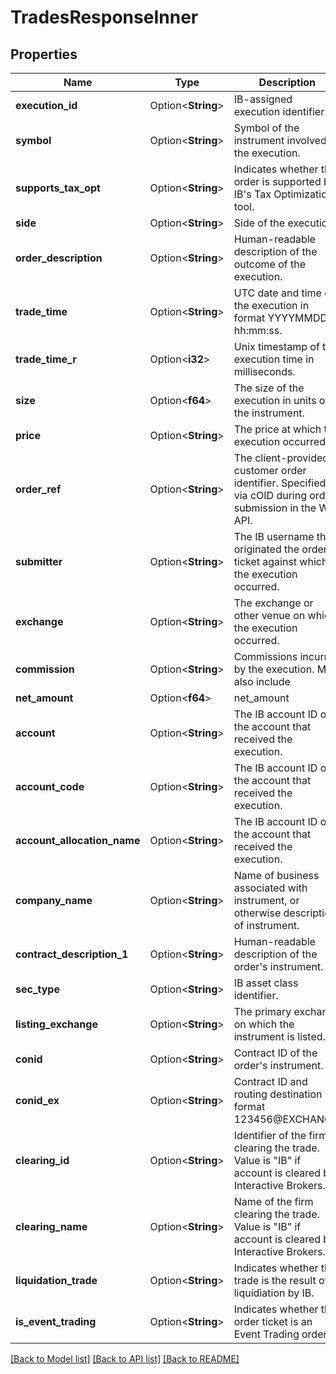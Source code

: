 # TradesResponseInner

## Properties

Name | Type | Description | Notes
------------ | ------------- | ------------- | -------------
**execution_id** | Option<**String**> | IB-assigned execution identifier. | [optional]
**symbol** | Option<**String**> | Symbol of the instrument involved in the execution. | [optional]
**supports_tax_opt** | Option<**String**> | Indicates whether the order is supported by IB's Tax Optimization tool. | [optional]
**side** | Option<**String**> | Side of the execution. | [optional]
**order_description** | Option<**String**> | Human-readable description of the outcome of the execution. | [optional]
**trade_time** | Option<**String**> | UTC date and time of the execution in format YYYYMMDD-hh:mm:ss. | [optional]
**trade_time_r** | Option<**i32**> | Unix timestamp of the execution time in milliseconds. | [optional]
**size** | Option<**f64**> | The size of the execution in units of the instrument. | [optional]
**price** | Option<**String**> | The price at which the execution occurred. | [optional]
**order_ref** | Option<**String**> | The client-provided customer order identifier. Specified via cOID during order submission in the Web API. | [optional]
**submitter** | Option<**String**> | The IB username that originated the order ticket against which the execution occurred. | [optional]
**exchange** | Option<**String**> | The exchange or other venue on which the execution occurred. | [optional]
**commission** | Option<**String**> | Commissions incurred by the execution. May also include | [optional]
**net_amount** | Option<**f64**> | net_amount | [optional]
**account** | Option<**String**> | The IB account ID of the account that received the execution. | [optional]
**account_code** | Option<**String**> | The IB account ID of the account that received the execution. | [optional]
**account_allocation_name** | Option<**String**> | The IB account ID of the account that received the execution. | [optional]
**company_name** | Option<**String**> | Name of business associated with instrument, or otherwise description of instrument. | [optional]
**contract_description_1** | Option<**String**> | Human-readable description of the order's instrument. | [optional]
**sec_type** | Option<**String**> | IB asset class identifier. | [optional]
**listing_exchange** | Option<**String**> | The primary exchange on which the instrument is listed. | [optional]
**conid** | Option<**String**> | Contract ID of the order's instrument. | [optional]
**conid_ex** | Option<**String**> | Contract ID and routing destination in format 123456@EXCHANGE. | [optional]
**clearing_id** | Option<**String**> | Identifier of the firm clearing the trade. Value is \"IB\" if account is cleared by Interactive Brokers. | [optional]
**clearing_name** | Option<**String**> | Name of the firm clearing the trade. Value is \"IB\" if account is cleared by Interactive Brokers. | [optional]
**liquidation_trade** | Option<**String**> | Indicates whether the trade is the result of a liquidiation by IB. | [optional]
**is_event_trading** | Option<**String**> | Indicates whether the order ticket is an Event Trading order. | [optional]

[[Back to Model list]](../README.md#documentation-for-models) [[Back to API list]](../README.md#documentation-for-api-endpoints) [[Back to README]](../README.md)


